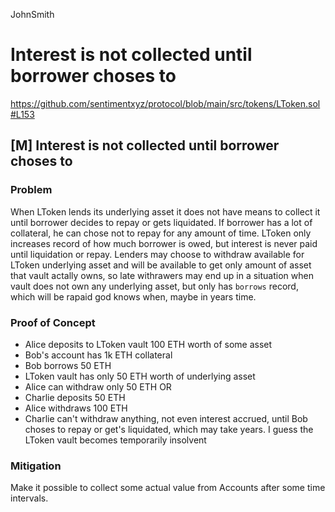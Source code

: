 JohnSmith
# Interest is not collected until borrower choses to

https://github.com/sentimentxyz/protocol/blob/main/src/tokens/LToken.sol#L153
## [M] Interest is not collected until borrower choses to
### Problem
When LToken lends its underlying asset it does not have means to collect it until borrower decides to repay or gets liquidated.
If borrower has a lot of collateral, he can chose not to repay for any amount of time. 
LToken only increases record of how much borrower is owed, but interest is never paid until liquidation or repay.
Lenders may choose to withdraw available for LToken underlying asset and will be available to get only amount of asset that vault actally owns, so late withrawers may end up in a situation when vault does not own any underlying asset, but only has `borrows` record, which will be rapaid god knows when, maybe in years time.
### Proof of Concept
- Alice deposits to LToken vault 100 ETH worth of some asset
- Bob's account has 1k ETH  collateral 
- Bob borrows 50 ETH
- LToken vault has only 50 ETH worth of underlying asset
- Alice can withdraw only 50 ETH OR 
- Charlie deposits 50 ETH
- Alice withdraws 100 ETH
- Charlie can't withdraw anything, not even interest accrued, until Bob choses to repay or get's liquidated, which may take years.
I guess the LToken vault becomes temporarily insolvent 
### Mitigation
Make it possible to collect some actual value from Accounts after some time intervals.